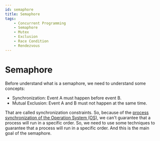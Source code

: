 ```yaml
---
id: semaphore
title: Semaphore
tags:
    - Concurrent Programming
    - Semaphore
    - Mutex
    - Exclusion
    - Race Condition
    - Rendezvous    
---
```


<!-- 
mutex
semaforo
exclusão mutuas
condição de corrida
rendezvouz -->

# Semaphore

Before understand what is a semaphore, we need to understand some concepts:

- Synchronization: Event A must happen before event B.
- Mutual Exclusion: Event A and B must not happen at the same time.

That are called synchronization constraints. So, because of the [process synchronization of the Operation System (OS)](https://www.scaler.com/topics/operating-system/process-synchronization-in-os/), we can't guarantee that a process will run in a specific order. So, we need to use some techniques to guarantee that a process will run in a specific order. And this is the main goal of the semaphore.


